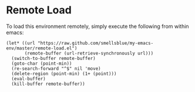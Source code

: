 # Remote Load

To load this environment remotely, simply execute the following from within emacs:

    (let* ((url "https://raw.github.com/smellsblue/my-emacs-env/master/remote-load.el")
           (remote-buffer (url-retrieve-synchronously url)))
      (switch-to-buffer remote-buffer)
      (goto-char (point-min))
      (re-search-forward "^$" nil 'move)
      (delete-region (point-min) (1+ (point)))
      (eval-buffer)
      (kill-buffer remote-buffer))
